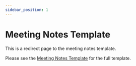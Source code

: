 ```yaml
---
sidebar_position: 1
---
```


# Meeting Notes Template

This is a redirect page to the meeting notes template.

Please see the [Meeting Notes Template](/docs/templates/meeting-notes-template) for the full template.
